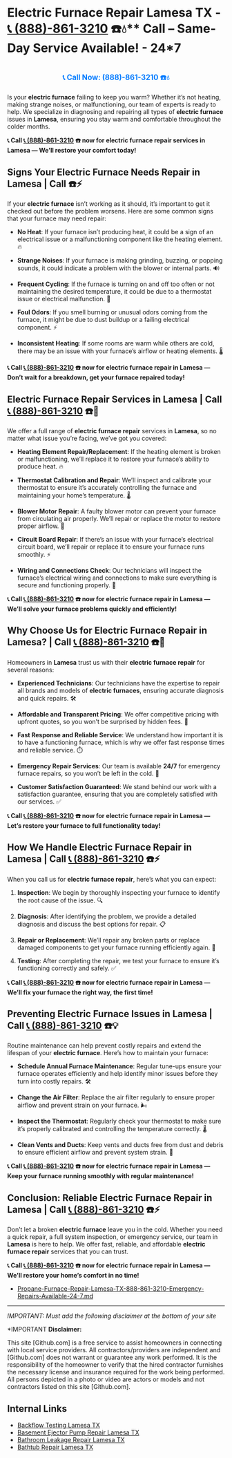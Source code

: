 # Electric Furnace Repair Lamesa TX - [📞 (888)-861-3210](https://plumbing-texas-3210.netlify.app) ☎️💧** Call – Same-Day Service Available! - 24*7
# 

<p align="center" style="font-size: 1.2em; font-weight: bold; margin: 20px 0;">
  <a href="https://plumbing-texas-3210.netlify.app" target="_blank" style="color: #007BFF; text-decoration: none;">📞 Call Now: (888)-861-3210 ☎️💧</a>
</p>

Is your **electric furnace** failing to keep you warm? Whether it’s not heating, making strange noises, or malfunctioning, our team of experts is ready to help. We specialize in diagnosing and repairing all types of **electric furnace** issues in **Lamesa**, ensuring you stay warm and comfortable throughout the colder months.

**📞 Call [📞 (888)-861-3210](https://plumbing-texas-3210.netlify.app) ☎️ now for **electric furnace repair** services in Lamesa — We’ll restore your comfort today!**

## **Signs Your Electric Furnace Needs Repair in Lamesa | Call  ☎️⚡**

If your **electric furnace** isn’t working as it should, it’s important to get it checked out before the problem worsens. Here are some common signs that your furnace may need repair:

- **No Heat**: If your furnace isn’t producing heat, it could be a sign of an electrical issue or a malfunctioning component like the heating element. 🔥

- **Strange Noises**: If your furnace is making grinding, buzzing, or popping sounds, it could indicate a problem with the blower or internal parts. 🔊

- **Frequent Cycling**: If the furnace is turning on and off too often or not maintaining the desired temperature, it could be due to a thermostat issue or electrical malfunction. 🔄

- **Foul Odors**: If you smell burning or unusual odors coming from the furnace, it might be due to dust buildup or a failing electrical component. ⚡

- **Inconsistent Heating**: If some rooms are warm while others are cold, there may be an issue with your furnace’s airflow or heating elements. 🌡️

**📞 Call [📞 (888)-861-3210](https://plumbing-texas-3210.netlify.app) ☎️ now for **electric furnace repair** in Lamesa — Don’t wait for a breakdown, get your furnace repaired today!**

## **Electric Furnace Repair Services in Lamesa | Call [📞 (888)-861-3210](https://plumbing-texas-3210.netlify.app) ☎️🔧**

We offer a full range of **electric furnace repair** services in **Lamesa**, so no matter what issue you’re facing, we’ve got you covered:

- **Heating Element Repair/Replacement**: If the heating element is broken or malfunctioning, we’ll replace it to restore your furnace’s ability to produce heat. 🔥

- **Thermostat Calibration and Repair**: We’ll inspect and calibrate your thermostat to ensure it’s accurately controlling the furnace and maintaining your home’s temperature. 🌡️

- **Blower Motor Repair**: A faulty blower motor can prevent your furnace from circulating air properly. We’ll repair or replace the motor to restore proper airflow. 💨

- **Circuit Board Repair**: If there’s an issue with your furnace’s electrical circuit board, we’ll repair or replace it to ensure your furnace runs smoothly. ⚡

- **Wiring and Connections Check**: Our technicians will inspect the furnace’s electrical wiring and connections to make sure everything is secure and functioning properly. 🔧

**📞 Call [📞 (888)-861-3210](https://plumbing-texas-3210.netlify.app) ☎️ now for **electric furnace repair** in Lamesa — We’ll solve your furnace problems quickly and efficiently!**

## **Why Choose Us for Electric Furnace Repair in Lamesa? | Call [📞 (888)-861-3210](https://plumbing-texas-3210.netlify.app) ☎️🌟**

Homeowners in **Lamesa** trust us with their **electric furnace repair** for several reasons:

- **Experienced Technicians**: Our technicians have the expertise to repair all brands and models of **electric furnaces**, ensuring accurate diagnosis and quick repairs. 🛠️

- **Affordable and Transparent Pricing**: We offer competitive pricing with upfront quotes, so you won’t be surprised by hidden fees. 💸

- **Fast Response and Reliable Service**: We understand how important it is to have a functioning furnace, which is why we offer fast response times and reliable service. ⏱️

- **Emergency Repair Services**: Our team is available **24/7** for emergency furnace repairs, so you won’t be left in the cold. 🌙

- **Customer Satisfaction Guaranteed**: We stand behind our work with a satisfaction guarantee, ensuring that you are completely satisfied with our services. ✅

**📞 Call [📞 (888)-861-3210](https://plumbing-texas-3210.netlify.app) ☎️ now for **electric furnace repair** in Lamesa — Let’s restore your furnace to full functionality today!**

## **How We Handle Electric Furnace Repair in Lamesa | Call [📞 (888)-861-3210](https://plumbing-texas-3210.netlify.app) ☎️⚡**

When you call us for **electric furnace repair**, here’s what you can expect:

1. **Inspection**: We begin by thoroughly inspecting your furnace to identify the root cause of the issue. 🔍

2. **Diagnosis**: After identifying the problem, we provide a detailed diagnosis and discuss the best options for repair. 📋

3. **Repair or Replacement**: We’ll repair any broken parts or replace damaged components to get your furnace running efficiently again. 🔧

4. **Testing**: After completing the repair, we test your furnace to ensure it’s functioning correctly and safely. ✅

**📞 Call [📞 (888)-861-3210](https://plumbing-texas-3210.netlify.app) ☎️ now for **electric furnace repair** in Lamesa — We’ll fix your furnace the right way, the first time!**

## **Preventing Electric Furnace Issues in Lamesa | Call [📞 (888)-861-3210](https://plumbing-texas-3210.netlify.app) ☎️💡**

Routine maintenance can help prevent costly repairs and extend the lifespan of your **electric furnace**. Here’s how to maintain your furnace:

- **Schedule Annual Furnace Maintenance**: Regular tune-ups ensure your furnace operates efficiently and help identify minor issues before they turn into costly repairs. 🛠️

- **Change the Air Filter**: Replace the air filter regularly to ensure proper airflow and prevent strain on your furnace. 🌬️

- **Inspect the Thermostat**: Regularly check your thermostat to make sure it’s properly calibrated and controlling the temperature correctly. 🌡️

- **Clean Vents and Ducts**: Keep vents and ducts free from dust and debris to ensure efficient airflow and prevent system strain. 💨

**📞 Call [📞 (888)-861-3210](https://plumbing-texas-3210.netlify.app) ☎️ now for **electric furnace repair** in Lamesa — Keep your furnace running smoothly with regular maintenance!**

## **Conclusion: Reliable Electric Furnace Repair in Lamesa | Call [📞 (888)-861-3210](https://plumbing-texas-3210.netlify.app) ☎️⚡**

Don’t let a broken **electric furnace** leave you in the cold. Whether you need a quick repair, a full system inspection, or emergency service, our team in **Lamesa** is here to help. We offer fast, reliable, and affordable **electric furnace repair** services that you can trust.

**📞 Call [📞 (888)-861-3210](https://plumbing-texas-3210.netlify.app) ☎️ now for **electric furnace repair** in Lamesa — We’ll restore your home’s comfort in no time!**



- [Propane-Furnace-Repair-Lamesa-TX-888-861-3210-Emergency-Repairs-Available-24-7.md](https://github.com/allyoucaneatsushiin/plumbing-texas/blob/main/Propane-Furnace-Repair-Lamesa-TX-888-861-3210-Emergency-Repairs-Available-24-7.md)


---

*IMPORTANT: Must add the following disclaimer at the bottom of your site*



*IMPORTANT **Disclaimer:**

This site [Github.com] is a free service to assist homeowners in connecting with local service providers. All contractors/providers are independent and [Github.com] does not warrant or guarantee any work performed. It is the responsibility of the homeowner to verify that the hired contractor furnishes the necessary license and insurance required for the work being performed. All persons depicted in a photo or video are actors or models and not contractors listed on this site [Github.com].


## Internal Links
- [Backflow Testing Lamesa TX](https://github.com/allyoucaneatsushiin/plumbing-texas/blob/main/Backflow-Testing-Lamesa-TX-888-861-3210-Prevention-Same-Day-Service-Available-24-7.md)
- [Basement Ejector Pump Repair Lamesa TX](https://github.com/allyoucaneatsushiin/plumbing-texas/blob/main/Basement-Ejector-Pump-Repair-Lamesa-TX-888-861-3210-Same-Day-Service-for-Urgent-Repairs-24-7.md)
- [Bathroom Leakage Repair Lamesa TX](https://github.com/allyoucaneatsushiin/plumbing-texas/blob/main/Bathroom-Leakage-Repair-Lamesa-TX-888-861-3210-Fix-Leaks-Fast-Avoid-Damage-24-7.md)
- [Bathtub Repair Lamesa TX](https://github.com/allyoucaneatsushiin/plumbing-texas/blob/main/Bathtub-Repair-Lamesa-TX-888-861-3210-Replacement-Same-Day-Service-to-Restore-Your-Tub-24-7.md)
